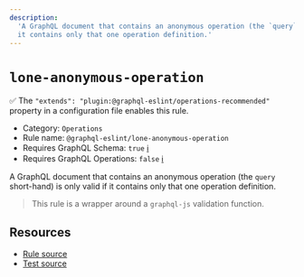 ```yaml
---
description:
  'A GraphQL document that contains an anonymous operation (the `query` short-hand) is only valid if
  it contains only that one operation definition.'
---
```


# `lone-anonymous-operation`

✅ The `"extends": "plugin:@graphql-eslint/operations-recommended"` property in a configuration file
enables this rule.

- Category: `Operations`
- Rule name: `@graphql-eslint/lone-anonymous-operation`
- Requires GraphQL Schema: `true`
  [ℹ️](/docs/getting-started#extended-linting-rules-with-graphql-schema)
- Requires GraphQL Operations: `false`
  [ℹ️](/docs/getting-started#extended-linting-rules-with-siblings-operations)

A GraphQL document that contains an anonymous operation (the `query` short-hand) is only valid if it
contains only that one operation definition.

> This rule is a wrapper around a `graphql-js` validation function.

## Resources

- [Rule source](https://github.com/graphql/graphql-js/blob/main/src/validation/rules/LoneAnonymousOperationRule.ts)
- [Test source](https://github.com/graphql/graphql-js/tree/main/src/validation/__tests__/LoneAnonymousOperationRule-test.ts)

